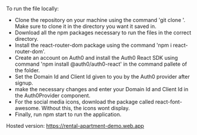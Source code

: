To run the file locally:
- Clone the repository on your machine using the command 'git clone <link of the file>'. Make sure to clone it in the directory you want it saved in.
- Download all the npm packages necessary to run the files in the correct directory.
- Install the react-router-dom package using the command 'npm i react-router-dom'.
- Create an account on Auth0 and install the Auth0 React SDK using command 'npm install @auth0/auth0-react' in the command pallete of the folder.
- Set the Domain Id and Client Id given to you by the Auth0 provider after signup.
- make the necessary changes and enter your Domain Id and Client Id in the Auth0Provider component.
- For the social media icons, download the package called react-font-awesome. Without this, the icons wont display.
- Finally, run npm start to run the application.

Hosted version: https://rental-apartment-demo.web.app
